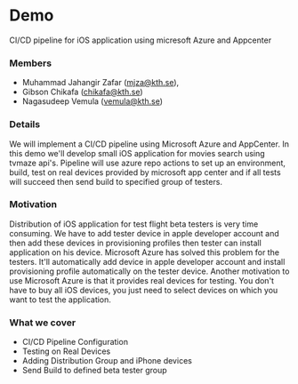 # Demo #

CI/CD pipeline for iOS application using micresoft Azure and Appcenter

### Members ###
* Muhammad Jahangir Zafar (mjza@kth.se), 
* Gibson Chikafa (chikafa@kth.se)
* Nagasudeep Vemula (vemula@kth.se)


### Details ###
We will implement a CI/CD pipeline using Microsoft Azure and AppCenter. In this demo we'll develop small iOS application for movies search using tvmaze api's. Pipeline will use azure repo actions to set up an environment, build, test on real devices provided by microsoft app center and if all tests will succeed then send build to specified group of testers.

### Motivation ###
Distribution of iOS application for test flight beta testers is very time consuming. We have to add tester device in apple developer account and then add these devices in provisioning profiles then tester can install application on his device. Microsoft Azure has solved this problem for the testers. It'll automatically add device in apple developer account and install provisioning profile automatically on the tester device. Another motivation to use Microsoft Azure is that it provides real devices for testing. You don't have to buy all iOS devices, you just need to select devices on which you want to test the application. 


### What we cover ###

* CI/CD Pipeline Configuration
* Testing on Real Devices
* Adding Distribution Group and iPhone devices
* Send Build to defined beta tester group


